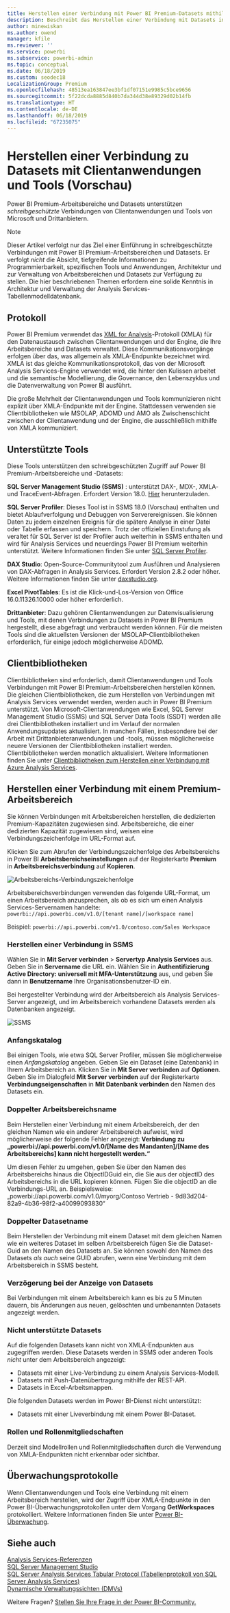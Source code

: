 ```yaml
---
title: Herstellen einer Verbindung mit Power BI Premium-Datasets mithilfe von Clientanwendungen und Tools (Vorschau)
description: Beschreibt das Herstellen einer Verbindung mit Datasets in Power BI Premium von Clientanwendungen und Tools.
author: minewiskan
ms.author: owend
manager: kfile
ms.reviewer: ''
ms.service: powerbi
ms.subservice: powerbi-admin
ms.topic: conceptual
ms.date: 06/18/2019
ms.custom: seodec18
LocalizationGroup: Premium
ms.openlocfilehash: 48513ea163847ee3bf1df07151e9985c5bce9656
ms.sourcegitcommit: 5f22dcda8885d840b7da344d38e89329d02b14fb
ms.translationtype: HT
ms.contentlocale: de-DE
ms.lasthandoff: 06/18/2019
ms.locfileid: "67235075"
---
```

# <a name="connect-to-datasets-with-client-applications-and-tools-preview"></a>Herstellen einer Verbindung zu Datasets mit Clientanwendungen und Tools (Vorschau)

Power BI Premium-Arbeitsbereiche und Datasets unterstützen *schreibgeschützte* Verbindungen von Clientanwendungen und Tools von Microsoft und Drittanbietern. 

> [!NOTE]
> Dieser Artikel verfolgt nur das Ziel einer Einführung in schreibgeschützte Verbindungen mit Power BI Premium-Arbeitsbereichen und Datasets. Er verfolgt *nicht* die Absicht, tiefgreifende Informationen zu Programmierbarkeit, spezifischen Tools und Anwendungen, Architektur und zur Verwaltung von Arbeitsbereichen und Datasets zur Verfügung zu stellen. Die hier beschriebenen Themen erfordern eine solide Kenntnis in Architektur und Verwaltung der Analysis Services-Tabellenmodelldatenbank.

## <a name="protocol"></a>Protokoll

Power BI Premium verwendet das [XML for Analysis](https://docs.microsoft.com/bi-reference/xmla/xml-for-analysis-xmla-reference)-Protokoll (XMLA) für den Datenaustausch zwischen Clientanwendungen und der Engine, die Ihre Arbeitsbereiche und Datasets verwaltet. Diese Kommunikationsvorgänge erfolgen über das, was allgemein als XMLA-Endpunkte bezeichnet wird. XMLA ist das gleiche Kommunikationsprotokoll, das von der Microsoft Analysis Services-Engine verwendet wird, die hinter den Kulissen arbeitet und die semantische Modellierung, die Governance, den Lebenszyklus und die Datenverwaltung von Power BI ausführt. 

Die große Mehrheit der Clientanwendungen und Tools kommunizieren nicht explizit über XMLA-Endpunkte mit der Engine. Stattdessen verwenden sie Clientbibliotheken wie MSOLAP, ADOMD und AMO als Zwischenschicht zwischen der Clientanwendung und der Engine, die ausschließlich mithilfe von XMLA kommuniziert.


## <a name="supported-tools"></a>Unterstützte Tools

Diese Tools unterstützen den schreibgeschützten Zugriff auf Power BI Premium-Arbeitsbereiche und -Datasets:

**SQL Server Management Studio (SSMS)** : unterstützt DAX-, MDX-, XMLA- und TraceEvent-Abfragen. Erfordert Version 18.0. [Hier](https://docs.microsoft.com/sql/ssms/download-sql-server-management-studio-ssms) herunterzuladen. 

**SQL Server Profiler**: Dieses Tool ist in SSMS 18.0 (Vorschau) enthalten und bietet Ablaufverfolgung und Debuggen von Serverereignissen. Sie können Daten zu jedem einzelnen Ereignis für die spätere Analyse in einer Datei oder Tabelle erfassen und speichern. Trotz der offiziellen Einstufung als veraltet für SQL Server ist der Profiler auch weiterhin in SSMS enthalten und wird für Analysis Services und neuerdings Power BI Premium weiterhin unterstützt. Weitere Informationen finden Sie unter [SQL Server Profiler](https://docs.microsoft.com/sql/tools/sql-server-profiler/sql-server-profiler).

**DAX Studio**: Open-Source-Communitytool zum Ausführen und Analysieren von DAX-Abfragen in Analysis Services. Erfordert Version 2.8.2 oder höher. Weitere Informationen finden Sie unter [daxstudio.org](https://daxstudio.org/).

**Excel PivotTables**: Es ist die Klick-und-Los-Version von Office 16.0.11326.10000 oder höher erforderlich.

**Drittanbieter**: Dazu gehören Clientanwendungen zur Datenvisualisierung und Tools, mit denen Verbindungen zu Datasets in Power BI Premium hergestellt, diese abgefragt und verbraucht werden können. Für die meisten Tools sind die aktuellsten Versionen der MSOLAP-Clientbibliotheken erforderlich, für einige jedoch möglicherweise ADOMD.

## <a name="client-libraries"></a>Clientbibliotheken

Clientbibliotheken sind erforderlich, damit Clientanwendungen und Tools Verbindungen mit Power BI Premium-Arbeitsbereichen herstellen können. Die gleichen Clientbibliotheken, die zum Herstellen von Verbindungen mit Analysis Services verwendet werden, werden auch in Power BI Premium unterstützt. Von Microsoft-Clientanwendungen wie Excel, SQL Server Management Studio (SSMS) und SQL Server Data Tools (SSDT) werden alle drei Clientbibliotheken installiert und im Verlauf der normalen Anwendungsupdates aktualisiert. In manchen Fällen, insbesondere bei der Arbeit mit Drittanbieteranwendungen und -tools, müssen möglicherweise neuere Versionen der Clientbibliotheken installiert werden. Clientbibliotheken werden monatlich aktualisiert. Weitere Informationen finden Sie unter [Clientbibliotheken zum Herstellen einer Verbindung mit Azure Analysis Services](https://docs.microsoft.com/azure/analysis-services/analysis-services-data-providers).

## <a name="connecting-to-a-premium-workspace"></a>Herstellen einer Verbindung mit einem Premium-Arbeitsbereich

Sie können Verbindungen mit Arbeitsbereichen herstellen, die dedizierten Premium-Kapazitäten zugewiesen sind. Arbeitsbereiche, die einer dedizierten Kapazität zugewiesen sind, weisen eine Verbindungszeichenfolge im URL-Format auf. 

Klicken Sie zum Abrufen der Verbindungszeichenfolge des Arbeitsbereichs in Power BI **Arbeitsbereichseinstellungen** auf der Registerkarte **Premium** in **Arbeitsbereichsverbindung** auf **Kopieren**.

![Arbeitsbereichs-Verbindungszeichenfolge](media/service-premium-connect-tools/connect-tools-workspace-connection.png)

Arbeitsbereichsverbindungen verwenden das folgende URL-Format, um einen Arbeitsbereich anzusprechen, als ob es sich um einen Analysis Services-Servernamen handelte:   
`powerbi://api.powerbi.com/v1.0/[tenant name]/[workspace name]` 

Beispiel: `powerbi://api.powerbi.com/v1.0/contoso.com/Sales Workspace`

### <a name="to-connect-in-ssms"></a>Herstellen einer Verbindung in SSMS

Wählen Sie in **Mit Server verbinden** > **Servertyp** **Analysis Services** aus. Geben Sie in **Servername** die URL ein. Wählen Sie in **Authentifizierung** **Active Directory: universell mit MFA-Unterstützung** aus, und geben Sie dann in **Benutzername** Ihre Organisationsbenutzer-ID ein. 

Bei hergestellter Verbindung wird der Arbeitsbereich als Analysis Services-Server angezeigt, und im Arbeitsbereich vorhandene Datasets werden als Datenbanken angezeigt.  

![SSMS](media/service-premium-connect-tools/connect-tools-ssms.png)

### <a name="initial-catalog"></a>Anfangskatalog

Bei einigen Tools, wie etwa SQL Server Profiler, müssen Sie möglicherweise einen *Anfangskatalog* angeben. Geben Sie ein Dataset (eine Datenbank) in Ihrem Arbeitsbereich an. Klicken Sie in **Mit Server verbinden** auf **Optionen**. Geben Sie im Dialogfeld **Mit Server verbinden** auf der Registerkarte **Verbindungseigenschaften** in **Mit Datenbank verbinden** den Namen des Datasets ein.

### <a name="duplicate-workspace-name"></a>Doppelter Arbeitsbereichsname

Beim Herstellen einer Verbindung mit einem Arbeitsbereich, der den gleichen Namen wie ein anderer Arbeitsbereich aufweist, wird möglicherweise der folgende Fehler angezeigt: **Verbindung zu „powerbi://api.powerbi.com/v1.0/[Name des Mandanten]/[Name des Arbeitsbereichs] kann nicht hergestellt werden.“**

Um diesen Fehler zu umgehen, geben Sie über den Namen des Arbeitsbereichs hinaus die ObjectIDGuid ein, die Sie aus der objectID des Arbeitsbereichs in die URL kopieren können. Fügen Sie die objectID an die Verbindungs-URL an. Beispielsweise: „powerbi://api.powerbi.com/v1.0/myorg/Contoso Vertrieb - 9d83d204-82a9-4b36-98f2-a40099093830“

### <a name="duplicate-dataset-name"></a>Doppelter Datasetname

Beim Herstellen der Verbindung mit einem Dataset mit dem gleichen Namen wie ein weiteres Dataset im selben Arbeitsbereich fügen Sie die Dataset-Guid an den Namen des Datasets an. Sie können sowohl den Namen des Datasets *als auch*  seine GUID abrufen, wenn eine Verbindung mit dem Arbeitsbereich in SSMS besteht. 

### <a name="delay-in-datasets-shown"></a>Verzögerung bei der Anzeige von Datasets

Bei Verbindungen mit einem Arbeitsbereich kann es bis zu 5 Minuten dauern, bis Änderungen aus neuen, gelöschten und umbenannten Datasets angezeigt werden. 

### <a name="unsupported-datasets"></a>Nicht unterstützte Datasets

Auf die folgenden Datasets kann nicht von XMLA-Endpunkten aus zugegriffen werden. Diese Datasets werden in SSMS oder anderen Tools *nicht* unter dem Arbeitsbereich angezeigt: 

- Datasets mit einer Live-Verbindung zu einem Analysis Services-Modell. 
- Datasets mit Push-Datenübertragung mithilfe der REST-API.
- Datasets in Excel-Arbeitsmappen. 

Die folgenden Datasets werden im Power BI-Dienst nicht unterstützt:   

- Datasets mit einer Liveverbindung mit einem Power BI-Dataset.

### <a name="roles-and-role-memberships"></a>Rollen und Rollenmitgliedschaften

Derzeit sind Modellrollen und Rollenmitgliedschaften durch die Verwendung von XMLA-Endpunkten nicht erkennbar oder sichtbar.

## <a name="audit-logs"></a>Überwachungsprotokolle 

Wenn Clientanwendungen und Tools eine Verbindung mit einem Arbeitsbereich herstellen, wird der Zugriff über XMLA-Endpunkte in den Power BI-Überwachungsprotokollen unter dem Vorgang **GetWorkspaces** protokolliert. Weitere Informationen finden Sie unter [Power BI-Überwachung](service-admin-auditing.md).

## <a name="see-also"></a>Siehe auch

[Analysis Services-Referenzen](https://docs.microsoft.com/bi-reference/#pivot=home&panel=home-all)   
[SQL Server Management Studio](https://docs.microsoft.com/sql/ssms/sql-server-management-studio-ssms)   
[SQL Server Analysis Services Tabular Protocol (Tabellenprotokoll von SQL Server Analysis Services)](https://docs.microsoft.com/openspecs/sql_server_protocols/ms-ssas-t/b98ed40e-c27a-4988-ab2d-c9c904fe13cf)   
[Dynamische Verwaltungssichten (DMVs)](https://docs.microsoft.com/sql/analysis-services/instances/use-dynamic-management-views-dmvs-to-monitor-analysis-services)   


Weitere Fragen? [Stellen Sie Ihre Frage in der Power BI-Community.](https://community.powerbi.com/)
